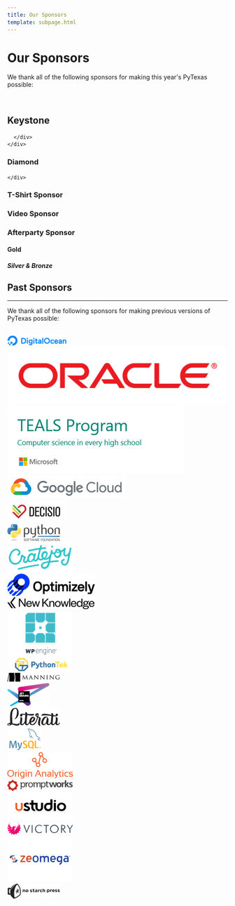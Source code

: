 ```yaml
---
title: Our Sponsors
template: subpage.html
---
```


# Our Sponsors
We thank all of the following sponsors for making this year's PyTexas possible:

<br>
<div class="container">

  <h2>Keystone</h2>
    <div class="row mb-4">
      <div class="col-12 text-center">
        
      </div>
    </div>
  <h3>Diamond</h3>
    <div class="row mb-4">
      
    </div>
  <h3>T-Shirt Sponsor</h3>
    <div class="row mb-4">
    </div>
  <h3>Video Sponsor</h3>
    <div class="row mb-4">
    </div>
  <h3>Afterparty Sponsor</h3>
    <div class="row mb-4">
    </div>
  <h4>Gold</h4>
    <div class="row mb-4">
      <div class="col-6 offset-3 text-center">
      </div>
    </div>
  <h5>Silver & Bronze</h5>
    <div class="row mb-4">
    </div>
</div>

## Past Sponsors
---

We thank all of the following sponsors for making previous versions of PyTexas
possible:

<br>
<div class="container">

  <div class="row mb-4">
    <div class="col-4 text-center">
      <img src="/assets/img/old-sponsors/DO_Logo_Horizontal_Blue.png">
    </div>
    <div class="col-4 text-center">
      <img src="/assets/img/old-sponsors/oracle-logo.png">
    </div>
    <div class="col-4 text-center">
      <img src="/assets/img/old-sponsors/tealslogo.png">
    </div>
  </div>

  <div class="row mb-4">
    <div class="col-4 text-center">
      <img src="/assets/img/old-sponsors/gcp.png">
    </div>
    <div class="col-4 text-center">
      <img src="/assets/img/old-sponsors/decisio2.jpg">
    </div>
    <div class="col-4 text-center">
      <img src="/assets/img/old-sponsors/psf-logo-narrow-256x84-alpha.png">
    </div>
  </div>

  <div class="row mb-4">
    <div class="col-4 text-center">
      <img src="/assets/img/old-sponsors/CJ_logoTeal.png">
    </div>
    <div class="col-4 text-center">
      <img src="/assets/img/old-sponsors/Optimizely_Logo_Primary_Full_Color_Dark.png">
    </div>
    <div class="col-4 text-center">
      <img src="/assets/img/old-sponsors/NK-logo-1000px-black.png">
    </div>
  </div>

  <div class="row mb-4">
    <div class="col-4 text-center">
      <img src="/assets/img/old-sponsors/LGO-WPEngine-Stack-reg-RGB_KNbfWtv.png">
    </div>
    <div class="col-4 text-center">
      <img src="/assets/img/old-sponsors/PythonTek_1-new360x75.png">
    </div>
    <div class="col-4 text-center">
      <img src="/assets/img/old-sponsors/Manninglogo_outline.png">
    </div>
  </div>

  <div class="row mb-4">
    <div class="col-4 text-center">
      <img src="/assets/img/old-sponsors/jetbrains-variant-4.png">
    </div>
    <div class="col-4 text-center">
      <img src="/assets/img/old-sponsors/literati_logo.png">
    </div>
    <div class="col-4 text-center">
      <img src="/assets/img/old-sponsors/mysql.png">
    </div>
  </div>

  <div class="row mb-4">
    <div class="col-4 text-center">
      <img src="/assets/img/old-sponsors/origin.png">
    </div>
    <div class="col-4 text-center">
      <img src="/assets/img/old-sponsors/promptworks_full_color_logo.png">
    </div>
    <div class="col-4 text-center">
      <img src="/assets/img/old-sponsors/ustudio.png">
    </div>
  </div>

  <div class="row mb-4">
    <div class="col-4 text-center">
      <img src="/assets/img/old-sponsors/victory_logo_jt040os.png">
    </div>
    <div class="col-4 text-center">
      <img src="/assets/img/old-sponsors/zeomega.png">
    </div>
    <div class="col-4 text-center">
      <img src="/assets/img/old-sponsors/bighorizontal_transparent2.png">
    </div>
  </div>

</div>
